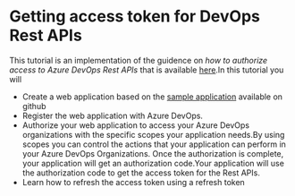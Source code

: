 # Getting access token for DevOps Rest APIs

This tutorial is an implementation of the guidence on _how to authorize access to Azure DevOps Rest APIs_ that is available [here][1].In this tutorial you will
- Create a web application based on the [sample application][2] available on github 
- Register the web application with Azure DevOps. 
- Authorize your web application to access your Azure DevOps organizations with the specific scopes your application needs.By using scopes you can control the actions that your application can perform in your Azure DevOps Organizations. Once the authorization is complete, your application will get an authorization code.Your application will use the authorization code to get the access token for the Rest APIs. 
- Learn how to refresh the access token using a refresh token


















[1]:https://docs.microsoft.com/en-us/azure/devops/integrate/get-started/authentication/oauth?view=azure-devops&viewFallbackFrom=vsts
[2]:https://github.com/microsoft/azure-devops-auth-samples/tree/master/OAuthWebSample
